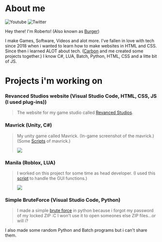 # About me
![Youtube](https://img.shields.io/youtube/channel/subscribers/UC2ohQeBkzhJpUEpYL80cV0A?color=FF0000&label=Burger%20Man&logo=youtube&logoColor=FF0000&style=for-the-badge)
![Twitter](https://img.shields.io/twitter/follow/Roberto_Esqu?color=%231DA1F2&logo=twitter&style=for-the-badge)


Hey there! I'm Roberto! (Also known as [Burger](https://www.youtube.com/c/burgerman1))

I make Games, Software, Videos and alot more. I've fallen in love with tech since 2018 when i wanted to learn how to make websites in HTML and CSS. Since then i learned ALOT about tech. ([Carbon](https://github.com/CarbonEmSelf) and me created some projects together.)
I know C#, LUA, Batch, Python, HTML, CSS and a litte bit of JS.


# Projects i'm working on

### Revanced Studios website (Visual Studio Code, HTML, CSS, JS (I used plug-ins))
> The website for my game studio called [Revanced Studios](https://revanced-studios.github.io/).



### Mavrick (Unity, C#)
> My unity game called Mavrick. (In-game screenshot of the mavrick.)
> (Some [Scripts](https://github.com/Burger-man/About-me/tree/main/scripts/C%23) of mavrick.)
> 
>  <img src="https://github.com/Burger-man/Aboutme/blob/main/img/mavrick_pic1.png">

### Manila (Roblox, LUA)
> I worked on this project for some time as head developer. 
> (I used this [script](https://github.com/Burger-man/About-me/blob/main/scripts/GUI.lua) to handle the GUI functions.) 
>
> <img src="https://github.com/Burger-man/About-me/blob/main/img/manila_setting_preview.png">

### Simple BruteForce (Visual Studio Code, Python)
> I made a simple [brute force](https://github.com/Burger-man/About-me/blob/main/scripts/BruteForce.py) in python because i forgot my password of my locked ZIP :C
> I won't use it to open someones else ZIP files...or will i?
>
I also made some random Python and Batch programs but i can't share them.
